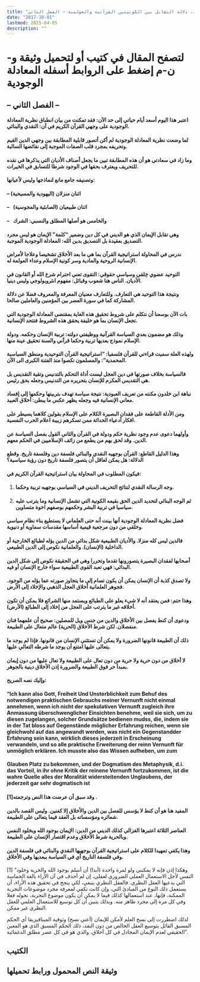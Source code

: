 ```yaml
---
title: "المعادلة الوجودية، دلالة التقابل بين الكونيتين القرآنية والعولمية – الفصل الثاني"
date: "2017-10-01"
lastmod: 2025-04-05
description: ""
---
```

# **لتصفح المقال في كتيب أو لتحميل وثيقة و-ن-م إضغط على الروابط أسفله** **المعادلة الوجودية**

## – الفصل الثاني –

#### اعتبر هذا اليوم أسعد أيام حياتي إلى حد الآن: فقد تمكنت من بيان انطباق نظرية المعادلة الوجودية على وجهي القرآن الكريم في آن: النقدي والبنائي.

#### لما وضعت نظرية المعادلة الوجودية لم أكن أتصور قابلية المطابقة بين وجهي الدين القيم وتحريفه بمجرد قلب الصفات الموجبة إلى نقائضها السالبة.

#### وما زاد في سعادتي هو أن هذه المطابقة تبين ما يجعل أصناف الأديان التي يذكرها في نقده للتحريف ويعترف بحقها في الوجود شرطا للتسابق في الخيرات.

#### وتصنيفه جامع مانع لنماذجها وليس لأعيانها:

#### – اثنان منزلان (اليهودية والمسيحية)

#### –   اثنان طبيعيان (الصابئية والمجوسية)

#### –   والخامس هو أصلها المطلق والنسبي: الشرك

#### وهي تقابل الإيمان الذي هو الديني في كل دين وضمير “كلمة” الإيمان هو ليس مجرد التصديق بعقيدة بل التصديق بدين الله: المعادلة الوجودية الموجبة.

#### ندرس في المحاولة استراتيجية القرآن بما هي ما بعد الأخلاق تشخيصا وعلاجا لأمراض الإنسانية الروحية والمادية وسر كونية الإسلام وعداء العولمة له.

#### التوحيد عضوي خِلقي وسياسي حقوقي: التقوى تعني احترام شرع الله أو القانون في الأديان. الناس هنا شعوب وقبائل: مفهوم انثروبولوجي وليس دينيا.

#### ونتيجة هذا التوحيد هي التعارف. وللتعارف معنيان المعرفة والمعروف فضلا عن دلالة المشاركة كما في سورة العصر بين المؤمنين والعاملين صالحا.

#### بات الآن بوسعنا أن نتكلم على شروط تحقيق هذه الغاية بمقتضى المعادلة الوجودية التي تجعل الإنسان بما هو خليفة يحقق هذه الشروط فتتحد الإنسانية.

#### وذلك هو مضمون بعدي السياسة القرآنية ووظيفتي دولته: تربية الإنسان وحكمه. ودولة الإسلام نموذج بعديها تربية وحكما قرآني والسنة تحقيق عينة منها.

#### ولهذه العلة سميت قراءتي للقرآن فلسفيا: “استراتيجية القرآن التوحيدية ومنطق السياسية المحمدية”: والمسلمون نكصوا منذ الفتنة الكبرى الى الآن.

#### فالسياسة بخلاف صورتها في دين العجل ليست أداة التحكم بالتدنيس وتقية التقديس بل هي التقديس المكرم للإنسان بتحريره من التدنيس وجعله بحق رئيس.

#### نباهة ابن خلدون مكنته من تعريف العبودية: نتيجة سياسة تهدف بتربيتها وحكمها إلى إفساد معاني الإنسانية فيه وجعله يظهر عكس ما يبطن: أخلاق العبيد.

#### ومن الأدلة القاطعة على فقدان البصيرة الكلام على الإسلام بقولين كلاهما يسيطر على افكار أدعياء الحداثة ممن تسكرهم زبيبة اعلام الحرب النفسية.

#### وأولهما دعوى عدم وجود نظرية حكم ودولة في القرآن والثاني القول بفصل السياسة عن الدين. وقد لحق بهم من يطمع من زائف الإسلاميين في الحكم معهم.

#### وهذا الدليل القاطع: القرآن بوجهيه النقدي والبنائي فلسفة دين وفلسفة تاريخ. وقطع الدلالة: هل يمكن لعاقل أن يتصور فلسفة تاريخ دون رؤية سياسية؟

#### فيكون المطلوب في المحاولة بيان استراتيجية القرآن الكريم في:

1. #### وجه الرسالة النقدي لنتائج التحريف الديني في السياسي بوجهيه تربية وحكما.
2. #### ثم الوجه البنائي لتحديد الدين الحق بقيمه الكونية التي تشمل الإنسانية وما يترتب عليه سياسيا في تربية البشر وحكمهم بوصفهم اخوة متساوين.

#### فضل نظرية المعادلة الوجودية أنها بينت أنه حتى العلماني لا يستطيع بناء نظام سياسي وخلقي من دون مرجعية قيمية أساسها مقدسات سماوية أو دنيوية.

#### فالدين ليس كله منزلا. والأديان الطبيعية شكل بدائي من الدين يؤله لطبائع الخارجية أو الداخلية (الإنسان). والعلمانية نكوص إلى الدين الطبيعي.

#### أصحابها لفقدان البصيرة يتصورونها تقدما وتحررا وهي في الحقيقة نكوص إلى شكل الدين البدائي: فهي تعبد القوى الطبيعية سواء خارج الإنسان أو فيه.

#### ولا تصدق كذبة أن الإنسان يمكن أن يكون تسام إلى ما يتجاوز صورته عما يؤله من الوجود. فجوهر العلمانية أخلاق العجل الذهبي والإخلاد إلى الأرض.

#### وهذا حتم: فمن يعتقد أنه لا شيء يعلو على الطبائع ويستمد منها الشرائع فلا يمكن أن تكون أخلاقه غير ما يترتب على العجل من إخلاد إلى الطبائع (الأرض).

#### ودعوى أن كنط يفصل بين الأخلاق والدين من جنس ويل للمصلين: صحيح أن علمهما فنان منفصلان. لكن شرط الأخلاق (الحرية) عالم متعال على الطبيعة.

#### ذلك أن الطبيعة قانونها الضرورة ولا يمكن أن تستثني الإنسان من قانونها. فإذا لم يوجد ما يتعالى عليها امتنع أن يوجد ما شرطه التعالي عليها.

#### لا أخلاق من دون حرية ولا حرية من دون تعال على الطبيعة ولا تعال عليها من دون إيمان بمبدأ حر فوق الطبيعة والضرورة إذن الأخلاق دينية بالجوهر.

#### وإليك نصه الصريح:

#### “Ich kann also Gott, Freiheit Und Unsterblichkeit zum Behuf des notwendigen praktischen Gebrauchs meiner Vernunft nicht einmal annehmen, wenn ich nicht der spekulativen Vernunft zugleich ihre Anmassung überschwenglicher Einsichten benehme, weil sie sich, um zu diesen zugelangen, solcher Grundsätze bedienen mudss, die, indem sie in der Tat bloss auf Gegenstände möglicher Erfahrung reichen, wenn sie gleichwohl auf das angewandt werden, was nicht ein Gegenstandder Erfahrung sein kann, wirklich dieses jederzeit in Erscheinung verwandeln, und so alle praktische Erweiterung der reinn Vernunft für unmöglich erklären. Ich musste also das Wissen aufheben, um zum

#### Glauben Platz zu bekommen, und der Dogmatism des Metaphysik, d.i. das Vorteil, in ihr ohne Kritik der reinene Vernunft fortzukommen, ist die wahre Quelle alles der Moralität widersteitenden Unglaubens, der jederzeit gar sehr dogmatisch ist

#### وقد سبق أن عرضت هذا النص وترجمته[1] .

#### المفيد هنا هو أن كنط لا يؤسس للفصل بين الدين والأخلاق إلا كفنين. وليس القصد بالدين شعائره ومؤسساته بل العقد فيما يتعالى على الطبيعة.

#### العناصر الثلاثة اعتبرها الغزالي كذلك الديني من الدين: الإيمان بوجود الله وبخلود النفس وبالحرية شرط الأخلاق وعدم اقتصار الإنسان على الطبيعة.

#### **وهذا يكفي تمهيدا للكلام على استراتيجية القرآن بوجهيها النقدي والبنائي في فلسفة الدين وفي فلسفة التاريخ أي في السياسة ببعديها وفي الأخلاق.**

[1] “وهكذا إذن فإنه لا يمكنني ولو لمرة واحدة (أبدا) أن أسلم بوجود الله والحرية وخلود النفس لأجل الاستعمال العملي الضروري لعقلي، إن لم أحذف في آن الآراء بالغة الحماسة التي يدعيها العقل النظري. فالعقل النظري ينبغي، لكي ينجح في تحقيق هذه الأراء، أن يستعمل ذلك النوع من المبادئ التي، وإن كانت تكفي لمعرفة مجرد موضوعات التجربة الممكنة، فإنها، عند استعمالها كذلك فيما لا يمكن أن يكون موضوع التجربة، تحوله فعلا وفي كل مرة إلى مجرد ظاهر منه. وبذلك يتبين أن كل توسيع للاستعمال العلمي للعقل النظري غير ممكن.

لذلك اضطررت إلى نسخ العلم لأمكن للإيمان (أعني نسخ) وثوقية الميتافيزيقا أي الحكم المسبق القائل بتوسيع العقل الخالص من دون النقد، ذلك الحكم المسبق الذي هو المعين الحقيقي لعدم الإيمان المجادل في كل أخلاق، والذي هو في كل عصر مطلق الدغمائية”.

## الكتيب

## وثيقة النص المحمول ورابط تحميلها

###
